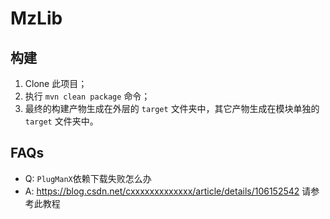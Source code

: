 # MzLib

## 构建
1. Clone 此项目；
2. 执行 `mvn clean package` 命令；
3. 最终的构建产物生成在外层的 `target` 文件夹中，其它产物生成在模块单独的 `target` 文件夹中。

## FAQs
- Q: `PlugManX`依赖下载失败怎么办
- A: https://blog.csdn.net/cxxxxxxxxxxxxx/article/details/106152542 请参考此教程